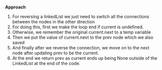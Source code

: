 **Approach**



1. For reversing a linkedList we just need to switch all the connections between the nodes in the other direction
2. For doing this, first we make the loop end if current is undefined.
3. Otherwise, we remember the original current.next to a temp variable
4. Then we put the value of current.next to the prev node which we also saved
5. And finally after we reverse the connection, we move on to the next node after updating prev to be the current.
6. At the end we return prev as current ends up being None outside of the LinkedList at the end of the code.